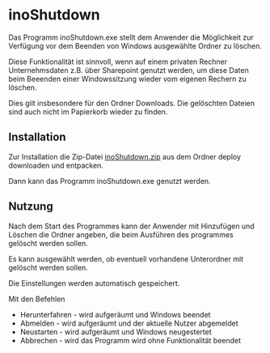 ﻿# inoShutdown

Das Programm inoShutdown.exe stellt dem Anwender die Möglichkeit zur Verfügung vor dem Beenden von Windows ausgewählte Ordner zu löschen.

Diese Funktionalität ist sinnvoll, wenn auf einem privaten Rechner Unternehmsdaten z.B. über Sharepoint genutzt werden, um diese Daten beim Beeenden einer Windowssitzung wieder vom eigenen Rechern zu löschen.

Dies gilt insbesondere für den Ordner Downloads. Die gelöschten Dateien sind auch nicht im Papierkorb wieder zu finden.

## Installation

Zur Installation die Zip-Datei [inoShutdown.zip](../deploy/inoShutdown.zip) aus dem Ordner deploy downloaden und entpacken.

Dann kann das Programm inoShutdown.exe genutzt werden.

## Nutzung

Nach dem Start des Programmes kann der Anwender mit Hinzufügen und Löschen die Ordner angeben, die beim Ausführen des programmes gelöscht werden sollen.

Es kann ausgewählt werden, ob eventuell vorhandene Unterordner mit gelöscht werden sollen.

Die Einstellungen werden automatisch gespeichert.

Mit den Befehlen

* Herunterfahren - wird aufgeräumt und Windows beendet
* Abmelden - wird aufgeräumt und der aktuelle Nutzer abgemeldet
* Neustarten - wird aufgeräumt und Windows neugestertet
* Abbrechen - wird das Programm wird ohne Funktionalität beendet
